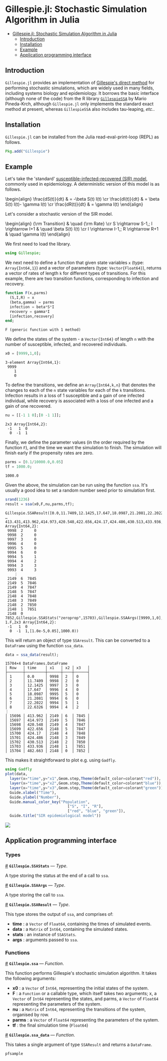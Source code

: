 
<a id='Gillespie.jl:-Stochastic-Simulation-Algorithm-in-Julia-1'></a>

# Gillespie.jl: Stochastic Simulation Algorithm in Julia

- [Gillespie.jl: Stochastic Simulation Algorithm in Julia](index.md#Gillespie.jl:-Stochastic-Simulation-Algorithm-in-Julia-1)
    - [Introduction](index.md#Introduction-1)
    - [Installation](index.md#Installation-1)
    - [Example](index.md#Example-1)
    - [Application programming interface](index.md#Application-programming-interface-1)


<a id='Introduction-1'></a>

## Introduction


`Gillespie.jl` provides an implementation of [Gillespie's direct method](http://en.wikipedia.org/wiki/Gillespie_algorithm) for performing stochastic simulations, which are widely used in many fields, including systems biology and epidemiology. It borrows the basic interface (although none of the code) from the R library [`GillespieSSA`](http://www.jstatsoft.org/v25/i12/paper) by Mario Pineda-Krch, although `Gillespie.jl` only implements the standard exact method at present, whereas `GillespieSSA` also includes tau-leaping, *etc.*.


<a id='Installation-1'></a>

## Installation


`Gillespie.jl` can be installed from the Julia read-eval-print-loop (REPL) as follows.


```julia
Pkg.add("Gillespie")
```


<a id='Example-1'></a>

## Example


Let's take the 'standard' [susceptible-infected-recovered (SIR) model]((https://en.wikipedia.org/wiki/Compartmental_models_in_epidemiology#The_SIR_model_without_vital_dynamics)), commonly used in epidemiology. A deterministic version of this model is as follows.


\begin{align} \frac{dS(t)}{dt}  & = -\beta S(t) I(t) \cr \frac{dI(t)}{dt}  & = \beta S(t) I(t)- \gamma I(t) \cr \frac{dR(t)}{dt}  & = \gamma I(t) \end{align}


Let's consider a stochastic version of the SIR model.


\begin{align} {\rm Transition} & \quad {\rm Rate} \cr S  \rightarrow S-1,\; I \rightarrow I+1 & \quad \beta S(t) I(t) \cr I  \rightarrow I-1,\; R \rightarrow R+1 & \quad \gamma I(t) \end{align}


We first need to load the library.


```julia
using Gillespie;
```


We next need to define a function that given state variables `x` (type: `Array{Int64,1}`) and a vector of parameters (type: `Vector{Float64}`), returns a vector of rates of length `k` for different types of transitions. For this example, there are two transition functions, corresponding to infection and recovery.


```julia
function F(x,parms)
  (S,I,R) = x
  (beta,gamma) = parms
  infection = beta*S*I
  recovery = gamma*I
  [infection,recovery]
end;
```

```
F (generic function with 1 method)
```


We define the states of the system - a `Vector{Int64}` of length `n` with the number of susceptible, infected, and recovered individuals.


```julia
x0 = [9999,1,0];
```

```
3-element Array{Int64,1}:
 9999
    1
    0
```


To define the transitions, we define an `Array{Int64,k,n}` that denotes the changes to each of the `n` state variables for each of the `k` transitions. Infection results in a loss of 1 susceptible and a gain of one infected individual, while recovery is associated with a loss of one infected and a gain of one recovered.


```julia
nu = [[-1 1 0];[0 -1 1]];
```

```
2x3 Array{Int64,2}:
 -1   1  0
  0  -1  1
```


Finally, we define the parameter values (in the order required by the function `F`), and the time we want the simulation to finish. The simulation will finish early if the propensity rates are zero.


```julia
parms = [0.1/10000.0,0.05]
tf = 1000.0;
```

```
1000.0
```


Given the above, the simulation can be run using the function `ssa`. It's usually a good idea to set a random number seed prior to simulation first.


```julia
srand(1236)
result = ssa(x0,F,nu,parms,tf);
```

```
Gillespie.SSAResult([0.0,11.7409,12.1425,17.647,18.0987,21.2081,22.2022,22.6326,26.1136,27.201  …  413.431,413.962,414.973,420.548,422.656,424.17,424.486,430.513,433.936,482.663],15704x3 Array{Int64,2}:
 9998  2     0
 9998  2     0
 9997  3     0
 9996  4     0
 9995  5     0
 9994  6     0
 9994  5     1
 9994  4     2
 9994  3     3
 9993  4     3
    ⋮
 2149  6  7845
 2149  5  7846
 2149  4  7847
 2148  5  7847
 2148  4  7848
 2148  3  7849
 2148  2  7850
 2148  1  7851
 2148  0  7852,Gillespie.SSAStats("zeroprop",15703),Gillespie.SSAArgs([9999,1,0],ex-1.F,2x3 Array{Int64,2}:
 -1   1  0
  0  -1  1,[1.0e-5,0.05],1000.0))
```


This will return an object of type `SSAresult`. This can be converted to a `DataFrame` using the function `ssa_data`.


```julia
data = ssa_data(result);
```

```
15704×4 DataFrames.DataFrame
│ Row   │ time    │ x1   │ x2 │ x3   │
├───────┼─────────┼──────┼────┼──────┤
│ 1     │ 0.0     │ 9998 │ 2  │ 0    │
│ 2     │ 11.7409 │ 9998 │ 2  │ 0    │
│ 3     │ 12.1425 │ 9997 │ 3  │ 0    │
│ 4     │ 17.647  │ 9996 │ 4  │ 0    │
│ 5     │ 18.0987 │ 9995 │ 5  │ 0    │
│ 6     │ 21.2081 │ 9994 │ 6  │ 0    │
│ 7     │ 22.2022 │ 9994 │ 5  │ 1    │
│ 8     │ 22.6326 │ 9994 │ 4  │ 2    │
⋮
│ 15696 │ 413.962 │ 2149 │ 6  │ 7845 │
│ 15697 │ 414.973 │ 2149 │ 5  │ 7846 │
│ 15698 │ 420.548 │ 2149 │ 4  │ 7847 │
│ 15699 │ 422.656 │ 2148 │ 5  │ 7847 │
│ 15700 │ 424.17  │ 2148 │ 4  │ 7848 │
│ 15701 │ 424.486 │ 2148 │ 3  │ 7849 │
│ 15702 │ 430.513 │ 2148 │ 2  │ 7850 │
│ 15703 │ 433.936 │ 2148 │ 1  │ 7851 │
│ 15704 │ 482.663 │ 2148 │ 0  │ 7852 │
```


This makes it straightforward to plot e.g. using `Gadfly`.


```julia
using Gadfly
plot(data,
  layer(x="time",y="x1",Geom.step,Theme(default_color=colorant"red")),
  layer(x="time",y="x2",Geom.step,Theme(default_color=colorant"blue")),
  layer(x="time",y="x3",Geom.step,Theme(default_color=colorant"green")),
  Guide.xlabel("Time"),
  Guide.ylabel("Number"),
  Guide.manual_color_key("Population",
                            ["S", "I", "R"],
                            ["red", "blue", "green"]),
  Guide.title("SIR epidemiological model"))
```


![](plot.svg)


<a id='Application-programming-interface-1'></a>

## Application programming interface


<a id='Types-1'></a>

### Types

<a id='Gillespie.SSAStats' href='#Gillespie.SSAStats'>#</a>
**`Gillespie.SSAStats`** &mdash; *Type*.



A type storing the status at the end of a call to `ssa`.

<a id='Gillespie.SSAArgs' href='#Gillespie.SSAArgs'>#</a>
**`Gillespie.SSAArgs`** &mdash; *Type*.



A type storing the call to `ssa`.

<a id='Gillespie.SSAResult' href='#Gillespie.SSAResult'>#</a>
**`Gillespie.SSAResult`** &mdash; *Type*.



This type stores the output of `ssa`, and comprises of:

  * **time** : a `Vector` of `Float64`, containing the times of simulated events.
  * **data** : a `Matrix` of `Int64`, containing the simulated states.
  * **stats** : an instance of `SSAStats`.
  * **args** : arguments passed to `ssa`.


<a id='Functions-1'></a>

### Functions

<a id='Gillespie.ssa' href='#Gillespie.ssa'>#</a>
**`Gillespie.ssa`** &mdash; *Function*.



This function performs Gillespie's stochastic simulation algorithm. It takes the following arguments:

  * **x0** : a `Vector` of `Int64`, representing the initial states of the system.
  * **F** : a `Function` or a callable type, which itself takes two arguments; x, a `Vector` of `Int64` representing the states, and parms, a `Vector` of `Float64` representing the parameters of the system.
  * **nu** : a `Matrix` of `Int64`, representing the transitions of the system, organised by row.
  * **parms** : a `Vector` of `Float64` representing the parameters of the system.
  * **tf** : the final simulation time (`Float64`)

<a id='Gillespie.ssa_data' href='#Gillespie.ssa_data'>#</a>
**`Gillespie.ssa_data`** &mdash; *Function*.



This takes a single argument of type `SSAResult` and returns a `DataFrame`.


```
pfsample
```

